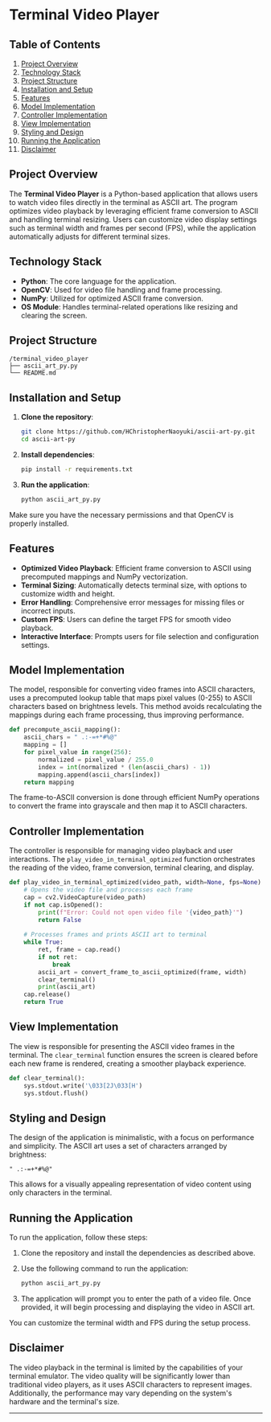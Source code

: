 # Terminal Video Player

## Table of Contents

1. [Project Overview](#project-overview)
2. [Technology Stack](#technology-stack)
3. [Project Structure](#project-structure)
4. [Installation and Setup](#installation-and-setup)
5. [Features](#features)
6. [Model Implementation](#model-implementation)
7. [Controller Implementation](#controller-implementation)
8. [View Implementation](#view-implementation)
9. [Styling and Design](#styling-and-design)
10. [Running the Application](#running-the-application)
11. [Disclaimer](#disclaimer)

## Project Overview

The **Terminal Video Player** is a Python-based application 
that allows users to watch video files directly in the terminal 
as ASCII art. The program optimizes video playback by leveraging 
efficient frame conversion to ASCII and handling terminal resizing. 
Users can customize video display settings such as terminal width 
and frames per second (FPS), while the application automatically 
adjusts for different terminal sizes.

## Technology Stack

* **Python**: The core language for the application.
* **OpenCV**: Used for video file handling and frame processing.
* **NumPy**: Utilized for optimized ASCII frame conversion.
* **OS Module**: Handles terminal-related operations like resizing and clearing the screen.

## Project Structure

```
/terminal_video_player
├── ascii_art_py.py
└── README.md
```

## Installation and Setup

1. **Clone the repository**:

   ```bash
   git clone https://github.com/HChristopherNaoyuki/ascii-art-py.git
   cd ascii-art-py
   ```

2. **Install dependencies**:

   ```bash
   pip install -r requirements.txt
   ```

3. **Run the application**:

   ```bash
   python ascii_art_py.py
   ```

Make sure you have the necessary permissions and that OpenCV is properly installed.

## Features

* **Optimized Video Playback**: Efficient frame conversion to ASCII using precomputed mappings and NumPy vectorization.
* **Terminal Sizing**: Automatically detects terminal size, with options to customize width and height.
* **Error Handling**: Comprehensive error messages for missing files or incorrect inputs.
* **Custom FPS**: Users can define the target FPS for smooth video playback.
* **Interactive Interface**: Prompts users for file selection and configuration settings.

## Model Implementation

The model, responsible for converting video frames into ASCII characters, 
uses a precomputed lookup table that maps pixel values (0-255) to ASCII 
characters based on brightness levels. This method avoids recalculating 
the mappings during each frame processing, thus improving performance.

```python
def precompute_ascii_mapping():
    ascii_chars = " .:-=+*#%@"
    mapping = []
    for pixel_value in range(256):
        normalized = pixel_value / 255.0
        index = int(normalized * (len(ascii_chars) - 1))
        mapping.append(ascii_chars[index])
    return mapping
```

The frame-to-ASCII conversion is done through efficient NumPy operations to convert the frame into grayscale and then map it to ASCII characters.

## Controller Implementation

The controller is responsible for managing video playback and user interactions. The `play_video_in_terminal_optimized` function orchestrates the reading of the video, frame conversion, terminal clearing, and display.

```python
def play_video_in_terminal_optimized(video_path, width=None, fps=None):
    # Opens the video file and processes each frame
    cap = cv2.VideoCapture(video_path)
    if not cap.isOpened():
        print(f"Error: Could not open video file '{video_path}'")
        return False
    
    # Processes frames and prints ASCII art to terminal
    while True:
        ret, frame = cap.read()
        if not ret:
            break
        ascii_art = convert_frame_to_ascii_optimized(frame, width)
        clear_terminal()
        print(ascii_art)
    cap.release()
    return True
```

## View Implementation

The view is responsible for presenting the ASCII video frames in the terminal. 
The `clear_terminal` function ensures the screen is cleared before each new frame is rendered, creating a smoother playback experience.

```python
def clear_terminal():
    sys.stdout.write('\033[2J\033[H')
    sys.stdout.flush()
```

## Styling and Design

The design of the application is minimalistic, with a focus on performance and simplicity. The ASCII art uses a set of characters arranged by brightness:

```
" .:-=+*#%@"
```

This allows for a visually appealing representation of video content using only characters in the terminal.

## Running the Application

To run the application, follow these steps:

1. Clone the repository and install the dependencies as described above.
2. Use the following command to run the application:

   ```bash
   python ascii_art_py.py
   ```
3. The application will prompt you to enter the path of a video file. Once provided, it will begin processing and displaying the video in ASCII art.

You can customize the terminal width and FPS during the setup process.

## Disclaimer

The video playback in the terminal is limited by the capabilities of your terminal emulator. 
The video quality will be significantly lower than traditional video players, as it uses ASCII 
characters to represent images. Additionally, the performance may vary depending on the system's 
hardware and the terminal's size.

---
